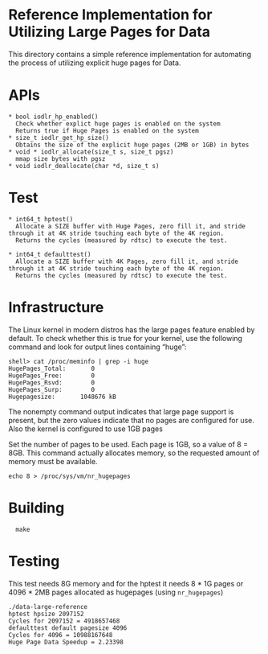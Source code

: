 # Reference Implementation for Utilizing Large Pages for Data
This directory contains a simple reference implementation for automating the process
of utilizing explicit huge pages for Data.


# APIs
```
* bool iodlr_hp_enabled()
  Check whether explict huge pages is enabled on the system
  Returns true if Huge Pages is enabled on the system
* size_t iodlr_get_hp_size()
  Obtains the size of the explicit huge pages (2MB or 1GB) in bytes
* void * iodlr_allocate(size_t s, size_t pgsz)
  mmap size bytes with pgsz
* void iodlr_deallocate(char *d, size_t s)
```

# Test
``` 
* int64_t hptest()
  Allocate a SIZE buffer with Huge Pages, zero fill it, and stride through it at 4K stride touching each byte of the 4K region.
  Returns the cycles (measured by rdtsc) to execute the test.

* int64_t defaulttest()
  Allocate a SIZE buffer with 4K Pages, zero fill it, and stride through it at 4K stride touching each byte of the 4K region.
  Returns the cycles (measured by rdtsc) to execute the test.
```

# Infrastructure

The Linux kernel in modern distros has the large pages feature enabled by default. To check whether this is true for your kernel, use the following command and look for output lines containing “huge”:
```
shell> cat /proc/meminfo | grep -i huge
HugePages_Total:       0
HugePages_Free:        0
HugePages_Rsvd:        0
HugePages_Surp:        0
Hugepagesize:       1048676 kB
```
The nonempty command output indicates that large page support is present, but the zero values indicate that no pages are configured for use. Also the kernel is configured to use 1GB pages

Set the number of pages to be used.
Each page is 1GB, so a value of 8 = 8GB.
This command actually allocates memory, so the requested amount of memory must be available.
```
echo 8 > /proc/sys/vm/nr_hugepages
``` 

# Building
```
  make
```

# Testing
This test needs 8G memory and for the hptest it needs 8 * 1G pages or 4096 * 2MB pages allocated as hugepages (using `nr_hugepages`)
```
./data-large-reference 
hptest hpsize 2097152
Cycles for 2097152 = 4918657468
defaulttest default pagesize 4096
Cycles for 4096 = 10988167648
Huge Page Data Speedup = 2.23398
```
